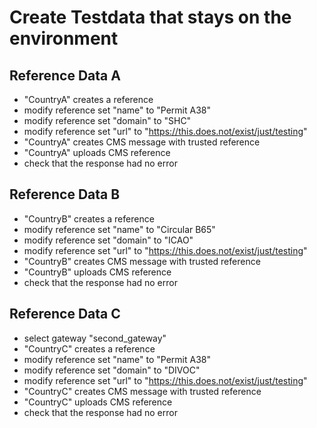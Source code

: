 # Create Testdata that stays on the environment

## Reference Data A

* "CountryA" creates a reference
* modify reference set "name" to "Permit A38"
* modify reference set "domain" to "SHC"
* modify reference set "url" to "https://this.does.not/exist/just/testing"
* "CountryA" creates CMS message with trusted reference
* "CountryA" uploads CMS reference
* check that the response had no error


## Reference Data B

* "CountryB" creates a reference
* modify reference set "name" to "Circular B65"
* modify reference set "domain" to "ICAO"
* modify reference set "url" to "https://this.does.not/exist/just/testing"
* "CountryB" creates CMS message with trusted reference
* "CountryB" uploads CMS reference
* check that the response had no error


## Reference Data C

* select gateway "second_gateway"
* "CountryC" creates a reference
* modify reference set "name" to "Permit A38"
* modify reference set "domain" to "DIVOC"
* modify reference set "url" to "https://this.does.not/exist/just/testing"
* "CountryC" creates CMS message with trusted reference
* "CountryC" uploads CMS reference
* check that the response had no error




